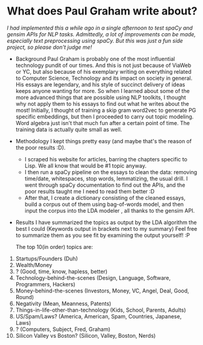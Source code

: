 What does Paul Graham write about?
==================================


*I had implemented this a while ago in a single afternoon to test spaCy and gensim APIs for NLP tasks.
Admittedly, a lot of improvements can be made, especially text preprocessing using spaCy.
But this was just a fun side project, so please don't judge me!*


- Background
Paul Graham is probably one of the most influential technology pundit of our times. And this is not just because of ViaWeb or YC, but also because of his exemplary writing on everything related to Computer Science, Technology and its impact on society in general. His essays are legendary, and his style of succinct delivery of ideas keeps anyone wanting for more. So when I learned about some of the more advanced things that are possible using NLP toolkits, I thought why not apply them to his essays to find out what he writes about the most!
Initially, I thought of training a skip gram word2vec to generate PG specific embeddings, but then I proceeded to carry out topic modeling. Word algebra just isn't that much fun after a certain point of time. The training data is actually quite small as well.

- Methodology
I kept things pretty easy (and maybe that's the reason of the poor results :D).
    - I scraped his website for articles, barring the chapters specific to Lisp. We all know that would be #1 topic anyway.
    - I then run a spaCy pipeline on the essays to clean the data: removing time/date, whitespaces, stop words, lemmatizing, the usual drill. I went through spaCy documentation to find out the APIs, and the poor results taught me I need to read them better :D
    - After that, I create a dictionary consisting of the cleaned essays, build a corpus out of them using bag-of-words model, and then input the corpus into the LDA modeler , all thanks to the gensim API.


- Results
I have summarized the topics as output by the LDA algorithm the best I could (Keywords output in brackets next to my summary)
Feel free to summarize them as you see fit by examining the output yourself! :P

    The top 10(in order) topics are:

1. Startups/Founders (Duh)
2. Wealth/Money
3. ? (Good, time, know, hapless, better)
4. Technology-behind-the-scenes (Design, Language, Software, Programmers, Hackers)
5. Money-behind-the-scenes (Investors, Money, VC, Angel, Deal, Good, Round)
6. Negativity (Mean, Meanness, Patents)
7. Things-in-life-other-than-technology (Kids, School, Parents, Adults)
8. US/Spam/Laws? (America, American, Spam, Countries, Japanese, Laws)
9. ? (Computers, Subject, Fred, Graham)
10. Silicon Valley vs Boston? (Silicon, Valley, Boston, Nerds)
